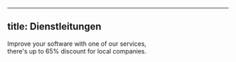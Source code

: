 
---
title: Dienstleitungen
---

Improve your software with one of our services, <br>
there's up to 65% discount for local companies.
